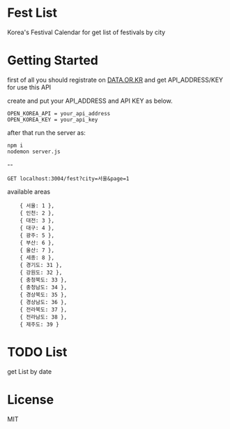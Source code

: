 # Fest List

Korea's Festival Calendar for get list of festivals by city

# Getting Started

first of all you should registrate on [DATA.OR.KR](https://www.data.go.kr/) and get API_ADDRESS/KEY for use this API 

create and put your API_ADDRESS and API KEY as below. 
```
OPEN_KOREA_API = your_api_address
OPEN_KOREA_KEY = your_api_key
```

after that run the server as:
``` 
npm i
nodemon server.js
```
--
```
GET localhost:3004/fest?city=서울&page=1
```
available areas
```
    { 서울: 1 },
    { 인천: 2 },
    { 대전: 3 },
    { 대구: 4 },
    { 광주: 5 },
    { 부산: 6 },
    { 울산: 7 },
    { 세종: 8 },
    { 경기도: 31 },
    { 강원도: 32 },
    { 충청북도: 33 },
    { 충청남도: 34 },
    { 경상북도: 35 },
    { 경상남도: 36 },
    { 전라북도: 37 },
    { 전라남도: 38 },
    { 제주도: 39 }
```

# TODO List 
get List by date

# License 
MIT

